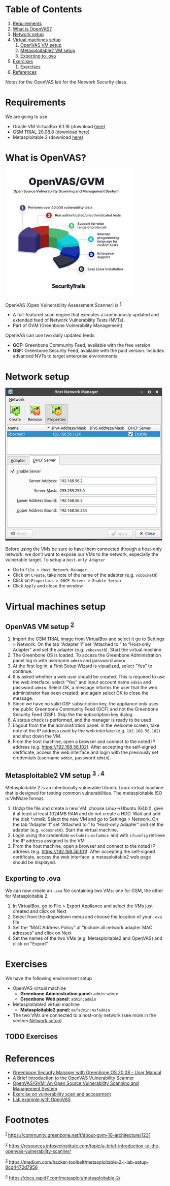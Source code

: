 
# Table of Contents

1.  [Requirements](#org5255b17)
2.  [What is OpenVAS?](#org6dcfb42)
3.  [Network setup](#orgf52ecf5)
4.  [Virtual machines setup](#org51e2f1c)
    1.  [OpenVAS VM setup ](#org1ff202a)
    2.  [Metasploitable2 VM setup ](#orgf39e180)
    3.  [Exporting to .ova](#org14aa7fa)
5.  [Exercises](#org9359302)
    1.  [Exercises](#org9e5e7bf)
6.  [References](#org91759a7)

Notes for the OpenVAS lab for the Network Security class.


<a id="org5255b17"></a>

# Requirements

We are going to use

-   Oracle VM VirtualBox 6.1.16 (download [here](https://www.virtualbox.org/wiki/Downloads))
-   GSM TRIAL 20.08.8 (download [here](https://www.greenbone.net/en/testnow/#toggle-id-4-closed))
-   Metasploitable 2 (download [here](https://information.rapid7.com/download-metasploitable-2017.html))


<a id="org6dcfb42"></a>

# What is OpenVAS?

![img](./openvas-gvm.jpg)

OpenVAS (Open Vulnerability Assessment Scanner) is <sup><a id="fnr.1" class="footref" href="#fn.1">1</a></sup>

-   A full-featured scan engine that executes a continuously updated and extended feed of Network Vulnerability Tests (NVTs).
-   Part of GVM (Greenbone Vulnerability Management)

OpenVAS can use two daily updated feeds

-   **GCF:** Greenbone Community Feed, available with the free version
-   **GSF:** Greenbone Security Feed, available with the paid version. Includes advanced NVTs to target enterprise environments.


<a id="orgf52ecf5"></a>

# Network setup

![img](./host_network_manager.jpg)

Before using the VMs be sure to have them connected through a host-only network: we don&rsquo;t want to expose our VMs to the network, especially the vulnerable target. To setup a `Host-only Adapter`

-   Go to `File > Host Network Manager...`
-   Click on `Create`, take note of the name of the adapter (e.g. `voboxnet0`)
-   Click on `Properties > DHCP Server > Enable Server`
-   Click `Apply` and close the window


<a id="org51e2f1c"></a>

# Virtual machines setup


<a id="org1ff202a"></a>

## OpenVAS VM setup <sup><a id="fnr.2" class="footref" href="#fn.2">2</a></sup>

1.  Import the GSM TRIAL image from VirtualBox and select it go to Settings > Network. On the tab &ldquo;Adapter 1&rdquo; set &ldquo;Attached to:&rdquo; to &ldquo;Host-only Adapter&rdquo; and set the adapter (e.g. `voboxnet0`). Start the virtual machine.
2.  The Greenbone OS is loaded. To access the Greenbone Administration panel log in with username `admin` and password `admin`.
3.  At the first log in, a First Setup Wizard is visualized, select &ldquo;Yes&rdquo; to continue.
4.  It is asked whether a web user should be created. This is required to use the web interface, select &ldquo;Yes&rdquo; and input account name `admin` and password `admin`. Select OK, a message informs the user that the web administrator has been created, and again select OK to close the message.
5.  Since we have no valid GSF subscription key, the appliance only uses the public Greenbone Community Feed (GCF) and not the Greenbone Security Feed (GSF). Skip the the subscription key dialog.
6.  A status check is performed, and the manager is ready to be used.
7.  Logout from the the administration panel. In the welcome screen, take note of the IP address used by the web interface (e.g. `192.168.56.102`) and shut down the VM.
8.  From the host machine, open a browser and connect to the noted IP address (e.g. <https://192.168.56.102>). After accepting the self-signed certificate, access the web interface and login with the previously set credentials (username `admin`, password `admin`).


<a id="orgf39e180"></a>

## Metasploitable2 VM setup <sup><a id="fnr.3" class="footref" href="#fn.3">3</a></sup> <sup>, </sup><sup><a id="fnr.4" class="footref" href="#fn.4">4</a></sup>

Metasploitable 2 is an intentionally vulnerable Ubuntu Linux virtual machine that is designed for testing common vulnerabilities. The metasploitable ISO is VMWare format.

1.  Unzip the file and create a new VM: choose Linux->Ubuntu (64bit), give it at least at least 1024MB RAM and do not create a HDD. Wait and add the disk \*.vmdk. Select the new VM and go to Settings > Network. On the tab &ldquo;Adapter 1&rdquo; set &ldquo;Attached to:&rdquo; to &ldquo;Host-only Adapter&rdquo; and set the adapter (e.g. `voboxnet0`). Start the virtual machine.
2.  Login using the credentials `msfadmin:msfadmin` and with `ifconfig` retrieve the IP address assigned to the VM
3.  From the host machine, open a browser and connect to the noted IP address (e.g. <https://192.168.56.101>). After accepting the self-signed certificate, access the web interface: a metasploitable2 web page should be displayed.


<a id="org14aa7fa"></a>

## Exporting to .ova

We can now create an `.ova` file containing two VMs: one for GSM, the other for Metasploitable 2.

1.  In VirtualBox, go to File > Export Appliance and select the VMs just created and click on Next
2.  Select from the dropwdown menu and choose the location of your `.ova` file
3.  Set the &ldquo;MAC Address Policy&rdquo; at &ldquo;Include all network adapter MAC adresses&rdquo; and click on Next
4.  Set the names of the two VMs (e.g. Metasploitable2 and OpenVAS) and click on &ldquo;Export&rdquo;


<a id="org9359302"></a>

# Exercises

We have the following environment setup

-   OpenVAS virtual machine
    -   **Greenbone Administration panel:** `admin:admin`
    -   **Greenbone Web panel:** `admin:admin`
-   Metasploitable2 virtual machine
    -   **Metasploitable2 panel:** `msfadmin:msfadmin`
-   The two VMs are connected to a host-only network (see more in the section [Network setup](#orgf52ecf5))


<a id="org9e5e7bf"></a>

## TODO Exercises


<a id="org91759a7"></a>

# References

-   [Greenbone Security Manager with Greenbone OS 20.08 - User Manual](https://docs.greenbone.net/GSM-Manual/gos-20.08/en/)
-   [A Brief Introduction to the OpenVAS Vulnerability Scanner](https://resources.infosecinstitute.com/topic/a-brief-introduction-to-the-openvas-vulnerability-scanner/)
-   [OpenVAS/GVM: An Open Source Vulnerability Scanning and Management System](https://securitytrails.com/blog/openvas-vulnerability-scanner)
-   [Exercise on vulnerability scan and accessment](http://knight.segfaults.net/EEE473Labs/Lab%206%20Part%202%20-%20Vulnerability%20Scanning%20with%20OpenVAS.htm)
-   [Lab example with OpenVAS](http://webpages.eng.wayne.edu/~fy8421/16sp-csc5991/labs/lab3-instruction.pdf)


# Footnotes

<sup><a id="fn.1" href="#fnr.1">1</a></sup> <https://community.greenbone.net/t/about-gvm-10-architecture/1231>

<sup><a id="fn.2" href="#fnr.2">2</a></sup> <https://resources.infosecinstitute.com/topic/a-brief-introduction-to-the-openvas-vulnerability-scanner/>

<sup><a id="fn.3" href="#fnr.3">3</a></sup> <https://medium.com/hacker-toolbelt/metasploitable-2-i-lab-setup-8cd4472d7958>

<sup><a id="fn.4" href="#fnr.4">4</a></sup> <https://docs.rapid7.com/metasploit/metasploitable-2/>
